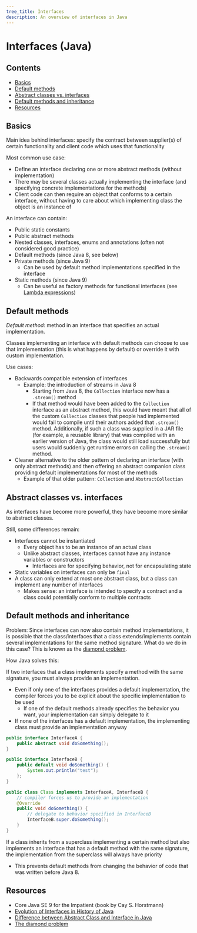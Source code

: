 ```yaml
---
tree_title: Interfaces
description: An overview of interfaces in Java
---
```


# Interfaces (Java)

## Contents

-   [Basics](#basics)
-   [Default methods](#default-methods)
-   [Abstract classes vs. interfaces](#abstract-classes-vs-interfaces)
-   [Default methods and inheritance](#default-methods-and-inheritance)
-   [Resources](#resources)

## Basics

Main idea behind interfaces: specify the contract between supplier(s) of certain functionality and client code which uses that functionality

Most common use case: 

-   Define an interface declaring one or more abstract methods (without implementation)
-   There may be several classes actually implementing the interface (and specifying concrete implementations for the methods)
-   Client code can then require an object that conforms to a certain interface, without having to care about which implementing class the object is an instance of

An interface can contain:

-   Public static constants
-   Public abstract methods
-   Nested classes, interfaces, enums and annotations (often not considered good practice)
-   Default methods (since Java 8, see below)
-   Private methods (since Java 9)
    -   Can be used by default method implementations specified in the interface
-   Static methods (since Java 9)
    -   Can be useful as factory methods for functional interfaces (see [Lambda expressions](./Lambda-expressions.md))

## Default methods

_Default method_: method in an interface that specifies an actual implementation.

Classes implementing an interface with default methods can choose to use that implementation (this is what happens by default) or override it with custom implementation.

Use cases:

-   Backwards compatible extension of interfaces
    -   Example: the introduction of streams in Java 8
        -   Starting from Java 8, the `Collection` interface now has a `.stream()` method
        -   If that method would have been added to the `Collection` interface as an abstract method, this would have meant that all of the custom `Collection` classes that people had implemented would fail to compile until their authors added that `.stream()` method. Additionally, if such a class was supplied in a JAR file (for example, a reusable library) that was compiled with an earlier version of Java, the class would still load successfully but users would suddenly get runtime errors on calling the `.stream()` method.
-   Cleaner alternative to the older pattern of declaring an interface (with only abstract methods) and then offering an abstract companion class providing default implementations for most of the methods
    -   Example of that older pattern: `Collection` and `AbstractCollection`

## Abstract classes vs. interfaces

As interfaces have become more powerful, they have become more similar to abstract classes.

Still, some differences remain:

-   Interfaces cannot be instantiated
    -   Every object has to be an instance of an actual class
    -   Unlike abstract classes, interfaces cannot have any instance variables or constructors
        -   Interfaces are for specifying behavior, not for encapsulating state
-   Static variables on interfaces can only be `final`
-   A class can only extend at most one abstract class, but a class can implement any number of interfaces
    -   Makes sense: an interface is intended to specify a contract and a class could potentially conform to multiple contracts

## Default methods and inheritance

Problem: Since interfaces can now also contain method implementations, it is possible that the class/interfaces that a class extends/implements contain several implementations for the same method signature. What do we do in this case? This is known as the [diamond problem](https://en.wikipedia.org/wiki/Multiple_inheritance#The_diamond_problem).

How Java solves this:

If two interfaces that a class implements specify a method with the same signature, you must always provide an implementation.

-   Even if only one of the interfaces provides a default implementation, the compiler forces you to be explicit about the specific implementation to be used
    -   If one of the default methods already specifies the behavior you want, your implementation can simply delegate to it
-   If none of the interfaces has a default implementation, the implementing class must provide an implementation anyway

```java
public interface InterfaceA {    
    public abstract void doSomething();
}

public interface InterfaceB {    
    public default void doSomething() {
        System.out.println("test");
    };
}

public class Class implements InterfaceA, InterfaceB {
    // compiler forces us to provide an implementation
    @Override
    public void doSomething() {
        // delegate to behavior specified in InterfaceB
        InterfaceB.super.doSomething();
    }
}
```

If a class inherits from a superclass implementing a certain method but also implements an interface that has a default method with the same signature,  the implementation from the superclass will always have priority

-   This prevents default methods from changing the behavior of code that was written before Java 8.

## Resources

-   Core Java SE 9 for the Impatient (book by Cay S. Horstmann)
-   [Evolution of Interfaces in History of Java](https://dzone.com/articles/evolution-of-interface-in-history-of-java)
-   [Difference between Abstract Class and Interface in Java](https://www.geeksforgeeks.org/difference-between-abstract-class-and-interface-in-java/)
-   [The diamond problem](https://en.wikipedia.org/wiki/Multiple_inheritance#The_diamond_problem)
